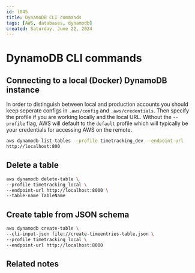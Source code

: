 ```yaml
---
id: l045
title: DynamoDB CLI commands
tags: [AWS, databases, dynamodb]
created: Saturday, June 22, 2024
---
```


# DynamoDB CLI commands

## Connecting to a local (Docker) DynamoDB instance

In order to distinguish between local and production accounts you should keep
seperate configs in `.aws/config` and `.aws/credentials`. Then specify the
profile if you are working locally and the local URL. Without the `--profile`
flag, AWS will default to the `default` profile which will typically be your
credentials for accessing AWS on the remote.

```sh
aws dynamodb list-tables --profile timetracking_dev --endpoint-url
http://localhost:800
```

## Delete a table

```sh
aws dynamodb delete-table \
--profile timetracking_local \
--endpoint-url http://localhost:8000 \
--table-name TableName
```

## Create table from JSON schema

```sh
aws dynamodb create-table \
--cli-input-json file://create-timeentries-table.json \
--profile timetracking_local \
--endpoint-url http://localhost:8000

```

## Related notes
